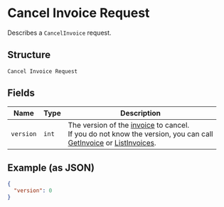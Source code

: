 
# Cancel Invoice Request

Describes a `CancelInvoice` request.

## Structure

`Cancel Invoice Request`

## Fields

| Name | Type | Description |
|  --- | --- | --- |
| `version` | `int` | The version of the [invoice](#type-invoice) to cancel.<br>If you do not know the version, you can call<br>[GetInvoice](#endpoint-Invoices-GetInvoice) or [ListInvoices](#endpoint-Invoices-ListInvoices). |

## Example (as JSON)

```json
{
  "version": 0
}
```

